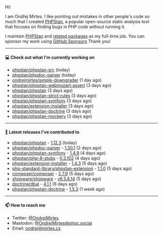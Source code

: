 Hi!

I am Ondřej Mirtes. I like pointing out mistakes in other people's code so much that I created [PHPStan](https://phpstan.org/), a popular open-source static analysis tool that focuses on finding bugs in PHP code without running it.

I maintain [PHPStan](https://github.com/phpstan/phpstan) and [related packages](https://github.com/phpstan/) as my full-time job. You can sponsor my work using [GitHub Sponsors](https://github.com/sponsors/ondrejmirtes) Thank you!

---

#### 💻 Check out what I'm currently working on

- [phpstan/phpstan-src](https://github.com/phpstan/phpstan-src) (today)
- [phpstan/phpdoc-parser](https://github.com/phpstan/phpdoc-parser) (today)
- [ondrejmirtes/simple-downgrader](https://github.com/ondrejmirtes/simple-downgrader) (1 day ago)
- [phpstan/phpstan-webmozart-assert](https://github.com/phpstan/phpstan-webmozart-assert) (3 days ago)
- [phpstan/phpstan](https://github.com/phpstan/phpstan) (3 days ago)
- [phpstan/phpstan-strict-rules](https://github.com/phpstan/phpstan-strict-rules) (3 days ago)
- [phpstan/phpstan-symfony](https://github.com/phpstan/phpstan-symfony) (3 days ago)
- [phpstan/extension-installer](https://github.com/phpstan/extension-installer) (3 days ago)
- [phpstan/phpstan-doctrine](https://github.com/phpstan/phpstan-doctrine) (3 days ago)
- [phpstan/phpstan-mockery](https://github.com/phpstan/phpstan-mockery) (3 days ago)

---

#### 🔭 Latest releases I've contributed to

- [phpstan/phpstan](https://github.com/phpstan/phpstan) - [1.12.3](https://github.com/phpstan/phpstan/releases/tag/1.12.3) (today)
- [phpstan/phpdoc-parser](https://github.com/phpstan/phpdoc-parser) - [1.30.1](https://github.com/phpstan/phpdoc-parser/releases/tag/1.30.1) (2 days ago)
- [phpstan/phpstan-symfony](https://github.com/phpstan/phpstan-symfony) - [1.4.9](https://github.com/phpstan/phpstan-symfony/releases/tag/1.4.9) (4 days ago)
- [phpstan/php-8-stubs](https://github.com/phpstan/php-8-stubs) - [0.3.102](https://github.com/phpstan/php-8-stubs/releases/tag/0.3.102) (4 days ago)
- [phpstan/extension-installer](https://github.com/phpstan/extension-installer) - [1.4.3](https://github.com/phpstan/extension-installer/releases/tag/1.4.3) (5 days ago)
- [php-standard-library/phpstan-extension](https://github.com/php-standard-library/phpstan-extension) - [1.1.0](https://github.com/php-standard-library/phpstan-extension/releases/tag/1.1.0) (5 days ago)
- [composer/composer](https://github.com/composer/composer) - [2.7.9](https://github.com/composer/composer/releases/tag/2.7.9) (5 days ago)
- [shopware/shopware](https://github.com/shopware/shopware) - [v6.5.8.14](https://github.com/shopware/shopware/releases/tag/v6.5.8.14) (5 days ago)
- [doctrine/dbal](https://github.com/doctrine/dbal) - [4.1.1](https://github.com/doctrine/dbal/releases/tag/4.1.1) (6 days ago)
- [phpstan/phpstan-doctrine](https://github.com/phpstan/phpstan-doctrine) - [1.5.3](https://github.com/phpstan/phpstan-doctrine/releases/tag/1.5.3) (1 week ago)

---

#### 📫 How to reach me

- Twitter: [@OndrejMirtes](https://twitter.com/ondrejmirtes)
- Mastodon: [@OndrejMirtes@phpc.social](https://phpc.social/@OndrejMirtes)
- Email: [ondrej@mirtes.cz](mailto:ondrej@mirtes.cz)

